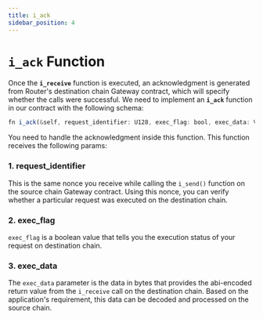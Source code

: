 ```yaml
---
title: i_ack
sidebar_position: 4
---
```


# `i_ack` Function

Once the **`i_receive`** function is executed, an acknowledgment is generated from Router's destination chain Gateway contract, which will specify whether the calls were successful. We need to implement an **`i_ack`** function in our contract with the following schema:

```javascript
fn i_ack(&self, request_identifier: U128, exec_flag: bool, exec_data: Vec<u8>);
```

You need to handle the acknowledgment inside this function. This function receives the following params:

### 1. request_identifier

This is the same nonce you receive while calling the `i_send()` function on the source chain Gateway contract. Using this nonce, you can verify whether a particular request was executed on the destination chain.

### 2. exec_flag

`exec_flag` is a boolean value that tells you the execution status of your request on destination chain.

### 3. exec_data

The `exec_data` parameter is the data in bytes that provides the abi-encoded return value from the `i_receive` call on the destination chain. Based on the application's requirement, this data can be decoded and processed on the source chain.
